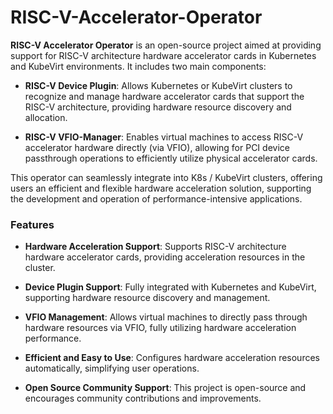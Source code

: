 # RISC-V-Accelerator-Operator

**RISC-V Accelerator Operator** is an open-source project aimed at providing support for RISC-V architecture hardware accelerator cards in Kubernetes and KubeVirt environments. It includes two main components:

- **RISC-V Device Plugin**: Allows Kubernetes or KubeVirt clusters to recognize and manage hardware accelerator cards that support the RISC-V architecture, providing hardware resource discovery and allocation.
  
- **RISC-V VFIO-Manager**: Enables virtual machines to access RISC-V accelerator hardware directly (via VFIO), allowing for PCI device passthrough operations to efficiently utilize physical accelerator cards.

This operator can seamlessly integrate into K8s / KubeVirt clusters, offering users an efficient and flexible hardware acceleration solution, supporting the development and operation of performance-intensive applications.

### Features

- **Hardware Acceleration Support**: Supports RISC-V architecture hardware accelerator cards, providing acceleration resources in the cluster.
  
- **Device Plugin Support**: Fully integrated with Kubernetes and KubeVirt, supporting hardware resource discovery and management.
  
- **VFIO Management**: Allows virtual machines to directly pass through hardware resources via VFIO, fully utilizing hardware acceleration performance.
  
- **Efficient and Easy to Use**: Configures hardware acceleration resources automatically, simplifying user operations.
  
- **Open Source Community Support**: This project is open-source and encourages community contributions and improvements.
